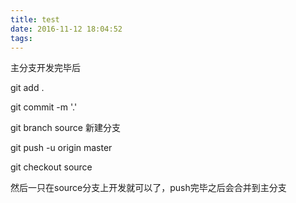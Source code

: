 ```yaml
---
title: test
date: 2016-11-12 18:04:52
tags:
---
```

主分支开发完毕后

git add .

git commit -m '.'

git branch source 新建分支

git push -u origin master

git checkout source




然后一只在source分支上开发就可以了，push完毕之后会合并到主分支